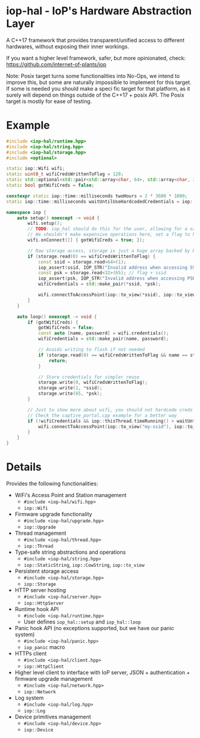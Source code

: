 # iop-hal - IoP's Hardware Abstraction Layer

A C++17 framework that provides transparent/unified access to different hardwares, without exposing their inner workings.

If you want a higher level framework, safer, but more opinionated, check: https://github.com/internet-of-plants/iop

Note: Posix target turns some functionalities into No-Ops, we intend to improve this, but some are naturally impossible to implement for this target. If some is needed you should make a speci fic target for that platform, as it surely will depend on things outside of the C++17 + posix API. The Posix target is mostly for ease of testing.

# Example

```cpp
#include <iop-hal/runtime.hpp>
#include <iop-hal/string.hpp>
#include <iop-hal/storage.hpp>
#include <optional>

static iop::Wifi wifi;
static uint8_t wifiCredsWrittenToFlag = 128;
static std::optional<std::pair<std::array<char, 64>, std::array<char, 32>>> wifiCredentials;
static bool gotWifiCreds = false;

constexpr static iop::time::milliseconds twoHours = 2 * 3600 * 1000;
static iop::time::milliseconds waitUntilUseHardcodedCredentials = iop::thisThread.timeRunning() + twoHours;

namespace iop {
    auto setup() noexcept -> void {
        wifi.setup();
        // TODO: iop_hal should do this for the user, allowing for a safer Wifi::onConnect (that also passes the credentials as parameter)
        // We shouldn't make expensive operations here, set a flag to handle later
        wifi.onConnect([] { gotWifiCreds = true; });

        // Raw storage access, storage is just a huge array backed by HDD/SSD/Flash, not RAM
        if (storage.read(0) == wifiCredsWrittenToFlag) {
            const ssid = storage.read<64>(1);
            iop_assert(ssid, IOP_STR("Invalid address when accessing SSID from storage"));
            const psk = storage.read<32>(65); // flag + ssid
            iop_assert(psk, IOP_STR("Invalid address when accessing PSK from storage"));
            wifiCredentials = std::make_pair(*ssid, *psk);

            wifi.connectToAccessPoint(iop::to_view(*ssid), iop::to_view(*psk));
        }
    }

    auto loop() noexcept -> void {
        if (gotWifiCreds) {
            gotWifiCreds = false;
            const auto [name, password] = wifi.credentials();
            wifiCredentials = std::make_pair(name, password);

            // Avoids writing to flash if not needed
            if (storage.read(0) == wifiCredsWrittenToFlag && name == storage.read<64>(1) && password == storage.read<32>(65)) {
                return;
            }

            // Store credentials for simpler reuse
            storage.write(0, wifiCredsWrittenToFlag);
            storage.write(1, *ssid);
            storage.write(65, *psk);
        }

        // Just to show more about wifi, you should not hardcode creds
        // Check the captive_portal.cpp example for a better way
        if (!wifiCredentials && iop::thisThread.timeRunning() > waitUntilUseHardcodedCredetials) {
            wifi.connectToAccessPoint(iop::to_view("my-ssid"), iop::to_view("my-super-secret-psk"));
        }
    }
}
```

# Details

Provides the following functionalities:
- WiFi's Access Point and Station management
  - `#include <iop-hal/wifi.hpp>`
  - `iop::Wifi`
- Firmware upgrade functionality
  - `#include <iop-hal/upgrade.hpp>`
  - `iop::Upgrade`
- Thread management
  - `#include <iop-hal/thread.hpp>`
  - `iop::Thread`
- Type-safe string abstractions and operations
  - `#include <iop-hal/string.hpp>`
  - `iop::StaticString`, `iop::CowString`, `iop::to_view`
- Persistent storage access
  - `#include <iop-hal/storage.hpp>`
  - `iop::Storage`
- HTTP server hosting
  - `#include <iop-hal/server.hpp>`
  - `iop::HttpServer`
- Runtime hook API
  - `#include <iop-hal/runtime.hpp>`
  - User defines `iop_hal::setup` and `iop_hal::loop`
- Panic hook API (no exceptions supported, but we have our panic system)
  - `#include <iop-hal/panic.hpp>`
  - `iop_panic` macro
- HTTPs client
  - `#include <iop-hal/client.hpp>`
  - `iop::HttpClient`
- Higher level client to interface with IoP server, JSON + authentication + firmware upgrade management
  - `#include <iop-hal/network.hpp>`
  - `iop::Network`
- Log system
  - `#include <iop-hal/log.hpp>`
  - `iop::Log`
- Device primitives management
  - `#include <iop-hal/device.hpp>`
  - `iop::Device`